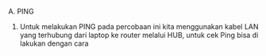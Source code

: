A. PING

   1. Untuk melakukan PING pada percobaan ini kita menggunakan kabel LAN yang terhubung dari laptop ke router melalui HUB, untuk cek Ping bisa di lakukan dengan cara

                           
                            
